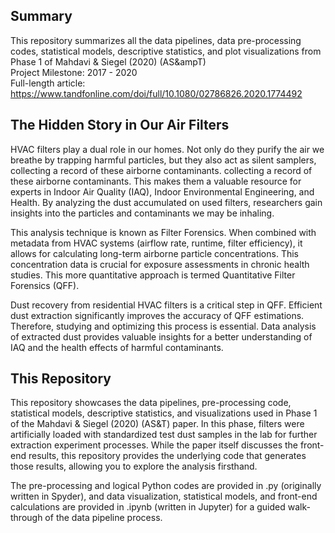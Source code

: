 ## Summary
This repository summarizes all the data pipelines, data pre-processing codes, statistical models, descriptive statistics, and plot visualizations from Phase 1 of Mahdavi & Siegel (2020) (AS&ampT)  
Project Milestone: 2017 - 2020  
Full-length article: https://www.tandfonline.com/doi/full/10.1080/02786826.2020.1774492

## The Hidden Story in Our Air Filters
HVAC filters play a dual role in our homes. Not only do they purify the air we breathe by trapping harmful particles, but they also act as silent samplers, collecting a record of these airborne contaminants. collecting a record of these airborne contaminants. This makes them a valuable resource for experts in Indoor Air Quality (IAQ), Indoor Environmental Engineering, and Health. By analyzing the dust accumulated on used filters, researchers gain insights into the particles and contaminants we may be inhaling.

This analysis technique is known as Filter Forensics. When combined with metadata from HVAC systems (airflow rate, runtime, filter efficiency), it allows for calculating long-term airborne particle concentrations. This concentration data is crucial for exposure assessments in chronic health studies. This more quantitative approach is termed Quantitative Filter Forensics (QFF).

Dust recovery from residential HVAC filters is a critical step in QFF. Efficient dust extraction significantly improves the accuracy of QFF estimations. Therefore, studying and optimizing this process is essential. Data analysis of extracted dust provides valuable insights for a better understanding of IAQ and the health effects of harmful contaminants.

## This Repository
This repository showcases the data pipelines, pre-processing code, statistical models, descriptive statistics, and visualizations used in Phase 1 of the Mahdavi & Siegel (2020) (AS&T) paper. 
In this phase, filters were artificially loaded with standardized test dust samples in the lab for further extraction experiment processes.
While the paper itself discusses the front-end results, this repository provides the underlying code that generates those results, allowing you to explore the analysis firsthand.

The pre-processing and logical Python codes are provided in .py (originally written in Spyder), and data visualization, statistical models, and front-end calculations are provided in .ipynb (written in Jupyter) for a guided walk-through of the data pipeline process.
